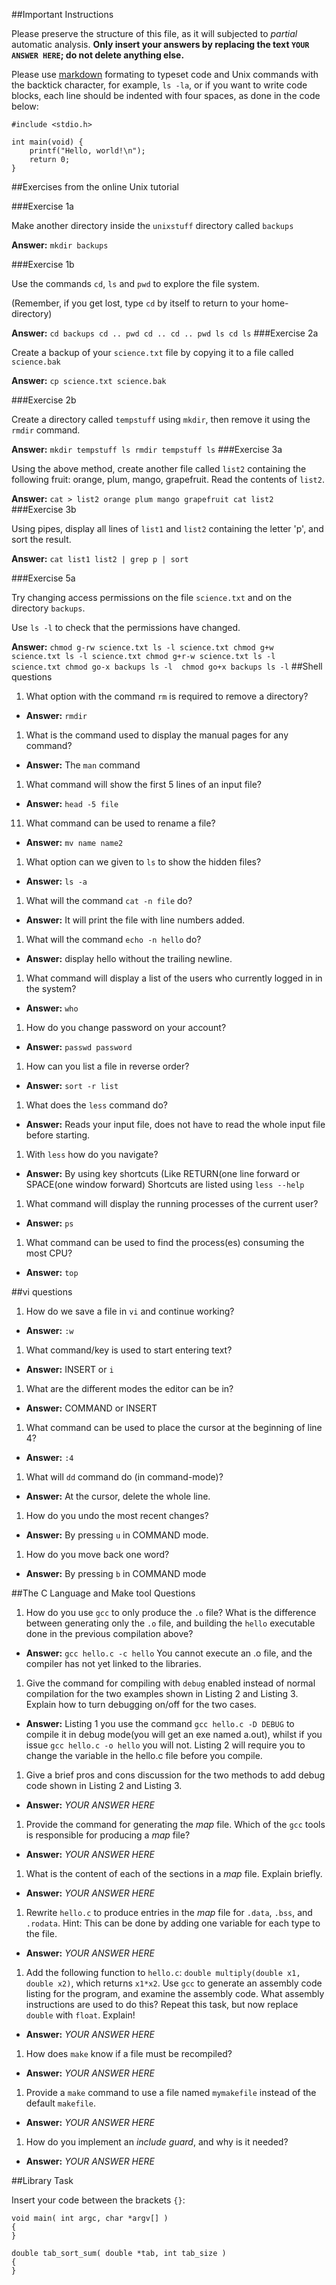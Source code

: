 ##Important Instructions

Please preserve the structure of this file, as it will subjected to *partial*
automatic analysis. **Only insert your answers by replacing the text `YOUR ANSWER HERE`; do not delete anything else.** 

Please use [markdown](https://help.github.com/articles/markdown-basics) formating to typeset code and Unix commands with the backtick character, for example, `ls -la`, or if you want to write code blocks, each line should be indented with four spaces, as done in the code below:

    #include <stdio.h>
    
    int main(void) {
    	printf("Hello, world!\n");
    	return 0;
    }


##Exercises from the online Unix tutorial

###Exercise 1a

Make another directory inside the `unixstuff` directory called `backups`

**Answer:** `mkdir backups`

###Exercise 1b

Use the commands `cd`, `ls` and `pwd` to explore the file system.

(Remember, if you get lost, type `cd` by itself to return to your home-directory)

**Answer:** ```
	    cd backups
	    cd ..
	    pwd
	    cd ..
            cd ..
	    pwd
	    ls
            cd
	    ls
	    ```
###Exercise 2a

Create a backup of your `science.txt` file by copying it to a file called `science.bak`

**Answer:** `cp science.txt science.bak`

###Exercise 2b

Create a directory called `tempstuff` using `mkdir`, then remove it using the `rmdir` command.

**Answer:** ```
	    mkdir tempstuff
            ls
            rmdir tempstuff
	    ls
	    ```
###Exercise 3a

Using the above method, create another file called `list2` containing the following fruit: orange, plum, mango, grapefruit. Read the contents of `list2`.

**Answer:** ```
	    cat > list2
	    orange
	    plum
	    mango
	    grapefruit
	    cat list2
	    ```
###Exercise 3b

Using pipes, display all lines of `list1` and `list2` containing the letter 'p', and sort the result.

**Answer:** `cat list1 list2 | grep p | sort`

###Exercise 5a

Try changing access permissions on the file `science.txt` and on the directory `backups`.

Use `ls -l` to check that the permissions have changed.

**Answer:** ```
	    chmod g-rw science.txt
	    ls -l science.txt
	    chmod g+w science.txt
	    ls -l science.txt
	    chmod g+r-w science.txt
	    ls -l science.txt
            chmod go-x backups
	    ls -l 
            chmod go+x backups
	    ls -l
	    ```
##Shell questions

1. What option with the command `rm` is required to remove a directory?
  - **Answer:** `rmdir`
1. What is the command used to display the manual pages for any command?
  - **Answer:** The `man` command
1. What command will show the first 5 lines of an input file?
  - **Answer:** `head -5 file`
11. What command can be used to rename a file?
  - **Answer:** `mv name name2`
1. What option can we given to `ls` to show the hidden files?
  - **Answer:** `ls -a`
1. What will the command `cat -n file` do?
  - **Answer:** It will print the file with line numbers added.
1. What will the command `echo -n hello` do?
  - **Answer:** display hello without the trailing newline.
1. What command will display a list of the users who currently logged in in the system?
  - **Answer:** `who`
1. How do you change password on your account?
  - **Answer:** `passwd password`
1. How can you list a file in reverse order?
  - **Answer:** `sort -r list`
1. What does the `less` command do?
  - **Answer:** Reads your input file, does not have to read the whole input file before starting.
1. With `less` how do you navigate?
  - **Answer:** By using key shortcuts (Like RETURN(one line forward or SPACE(one window forward)
		Shortcuts are listed using `less --help`
1. What command will display the running processes of the current user?
  - **Answer:** `ps`
1. What command can be used to find the process(es) consuming the most CPU?
  - **Answer:** `top`

##vi questions
1. How do we save a file in `vi` and continue working?
  - **Answer:** `:w`
1. What command/key is used to start entering text?
  - **Answer:** INSERT or `i`
1. What are the different modes the editor can be in?
  - **Answer:** COMMAND or INSERT
1. What command can be used to place the cursor at the beginning of line 4?
  - **Answer:** `:4`
1. What will `dd` command do (in command-mode)?
  - **Answer:** At the cursor, delete the whole line.
1. How do you undo the most recent changes?
  - **Answer:** By pressing `u` in COMMAND mode.
1. How do you move back one word?
  - **Answer:** By pressing `b` in COMMAND mode

##The C Language and Make tool Questions

1. How do you use `gcc` to only produce the `.o` file?  What is the difference between generating only the `.o` file, and building the `hello` executable done in the previous compilation above?
  - **Answer:** `gcc hello.c -c hello`
		You cannot execute an .o file, and the compiler has not yet linked to the libraries.
1. Give the command for compiling with `debug` enabled instead of normal compilation for the two examples shown in Listing 2 and Listing 3. Explain how to turn debugging on/off for the two cases.
  - **Answer:** Listing 1 you use the command `gcc hello.c -D DEBUG` to compile it in debug mode(you will get an exe named 		a.out), whilst if you issue `gcc hello.c -o hello` you will not.
		Listing 2 will require you to change the variable in the hello.c file before you compile.
1. Give a brief pros and cons discussion for the two methods to add debug code shown in Listing 2 and Listing 3.
  - **Answer:** *YOUR ANSWER HERE*
1. Provide the command for generating the *map* file. Which of the `gcc` tools is responsible for producing a *map* file?
  - **Answer:** *YOUR ANSWER HERE*
1. What is the content of each of the sections in a *map* file. Explain briefly.
  - **Answer:** *YOUR ANSWER HERE*
1. Rewrite `hello.c` to produce entries in the *map* file for `.data`, `.bss`, and `.rodata`. Hint: This can be done by adding one variable for each type to the file.
  - **Answer:** *YOUR ANSWER HERE*
1. Add the following function to `hello.c`: `double multiply(double x1, double x2)`, which returns `x1*x2`. Use `gcc` to generate an assembly code listing for the program, and examine the assembly code. What assembly instructions are used to do this? Repeat this task, but now replace `double` with `float`. Explain!
  - **Answer:** *YOUR ANSWER HERE*
1. How does `make` know if a file must be recompiled?
  - **Answer:** *YOUR ANSWER HERE*
1. Provide a `make` command to use a file named `mymakefile` instead of the default `makefile`.
  - **Answer:** *YOUR ANSWER HERE*
1. How do you implement an *include guard*, and why is it needed?
  - **Answer:** *YOUR ANSWER HERE*

##Library Task

Insert your code between the brackets `{}`:

    void main( int argc, char *argv[] )
	{
    }
    
	double tab_sort_sum( double *tab, int tab_size )
	{
	}


